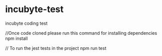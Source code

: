 # incubyte-test

incubyte coding test

//Once code cloned please run this command for installing dependencies
npm install

// To run the jest tests in the project
npm run test
